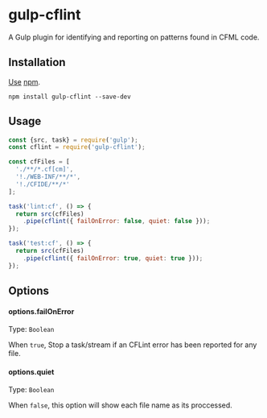 # gulp-cflint
A Gulp plugin for identifying and reporting on patterns found in CFML code.

## Installation

[Use](https://docs.npmjs.com/cli/install) [npm](https://docs.npmjs.com/getting-started/what-is-npm).

```
npm install gulp-cflint --save-dev
```
## Usage

```javascript
const {src, task} = require('gulp');
const cflint = require('gulp-cflint');

const cfFiles = [
  './**/*.cf[cm]',
  '!./WEB-INF/**/*',
  '!./CFIDE/**/*'
];

task('lint:cf', () => {
  return src(cfFiles)
    .pipe(cflint({ failOnError: false, quiet: false }));
});

task('test:cf', () => {
  return src(cfFiles)
    .pipe(cflint({ failOnError: true, quiet: true }));
});
```
## Options

#### options.failOnError

Type: `Boolean`

When `true`, Stop a task/stream if an CFLint error has been reported for any file.

#### options.quiet

Type: `Boolean`

When `false`, this option will show each file name as its proccessed.
